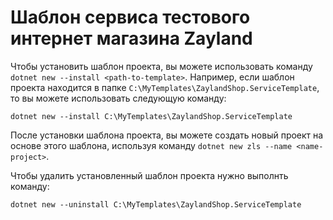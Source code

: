 # Шаблон сервиса тестового интернет магазина Zayland

Чтобы установить шаблон проекта, вы можете использовать команду ```dotnet new --install <path-to-template>```. 
Например, если шаблон проекта находится в папке ```C:\MyTemplates\ZaylandShop.ServiceTemplate```, то вы можете использовать следующую команду:

```
dotnet new --install C:\MyTemplates\ZaylandShop.ServiceTemplate
```

После установки шаблона проекта, вы можете создать новый проект на основе этого шаблона, используя команду ```dotnet new zls --name <name-project>```.

Чтобы удалить установленный шаблон проекта нужно выполнть команду:

```
dotnet new --uninstall C:\MyTemplates\ZaylandShop.ServiceTemplate
```